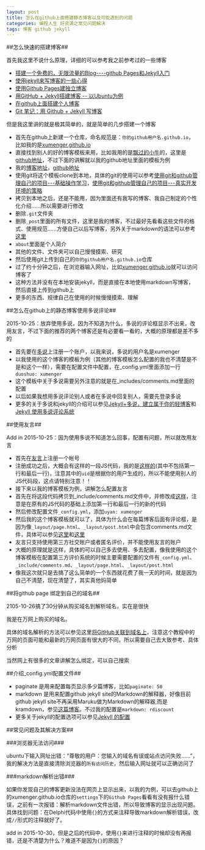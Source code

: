 ```yaml
---
layout: post
title: 怎么在github上面搭建静态博客以及可能遇到的问题
categories: 编程人生 好资源之常见问题解决
tags: 博客 github jekyll
---
```



##怎么快速的搭建博客##

首先我这里不说什么原理，详细的可以参考我之前参考过的一些博客

* [搭建一个免费的，无限流量的Blog----github Pages和Jekyll入门](http://www.ruanyifeng.com/blog/2012/08/blogging_with_jekyll.html)
* [使用jekyll来写博客的一些心得](http://blog.nswebfrog.com/2012/12/20/use-jekyll/)
* [使用Github Pages建独立博客](http://beiyuu.com/github-pages/)
* [用GitHub + Jekyll搭建博客 -- 以Ubuntu为例](http://trefoil.github.io/2013/10/05/jekyll.html)
* [在github上面搭建个人博客](http://blog.wangmingkuo.com/build-a-blog-on-github/)
* [Git 笔记：用 Github + Jekyll 写博客](http://huangziwei.com/tech/blogging-with-git-github-and-jekyll/)

但是我这里讲的就是极其简单的，就是简单的几步搭建一个博客

* 首先在github上新建一个仓库，命名规范是：`你的github用户名.github.io`，比如我的是[xumenger.github.io](https://github.com/xumenger/xumenger.github.io)
* 直接找到别人的好的博客模板来用，比如我用的是[飘过的小牛](http://github.thinkingbar.com/)的，这里是[github地址](https://github.com/niushuai/reading)，不过下面的讲解就以我的github地址里面的模板为例
* 我的[博客地址](http://xumenger.github.io/)，[github地址](https://github.com/xumenger/xumenger.github.io)
* 使用git将这个模板clone到本地，具体的git的使用可以参考[使用git和github管理自己的项目---基础操作学习](http://xumenger.github.io/github-git-learn/)，[使用git和github管理自己的项目---真实开发环境的策略](http://xumenger.github.io/github-git-use/)
* 拷贝到本地之后，还是不能用，因为里面还有我写的博客、我自己制定的个性化介绍……所以需要进行修改
* 删除`.git`文件夹
* 删除`_post`里面的所有文件，这里是我的博客，不过最好先看看这些文件的格式、使用规范……方便自己以后写博客，另外关于markdown的语法可以参考[这里](http://xumenger.github.io/markdown-grammar/)  
* `about`里面是个人简介
* 其他的文件、文件夹可以自己慢慢摸索、研究
* 然后使用git上传到自己的`你的github用户名.github.io`仓库
* 过了约十分钟之后，在浏览器输入网址，比如[xumenger.github.io](https://github.com/xumenger/xumenger.github.io)就可以访问博客了
* 这种方法并没有在本地安装jekyll，而是直接在本地使用markdown写博客，然后直接上传到github上
* 更多的东西、规律自己在使用的时候慢慢摸索、理解

##怎么在github上的静态博客使用多说评论##

2015-10-25：放弃使用多说，因为不知道为什么，多说的评论框显示不出来，改用友言，不过下面的推荐的两个博客还是有必要看一看的，大概的原理都是差不多的

* 首先要在[多说](http://duoshuo.com/)上注册一个账户，以我来说，多说的用户名是xumenger
* 以我使用的这个博客的模板为例（其他的博客模板怎么配置的我也不清楚是不是和这个一样），需要在配置文件中配置，在_config.yml里面添加一行`duoshuo: xumenger`
* 这个模板中关于多说需要另外注意的就是在_includes/comments.md里面的配置
* 以后如果我想用多说评论别人或者在多说中回复别人，需要先登录多说
* 更多的关于多说和jekyll的介绍可以参见[Jekyll+多说，建立属于你的轻博客](http://www.ituring.com.cn/article/114888)和[Jekyll 使用多说评论系统](http://liberize.me/tech/jekyll-use-duoshuo-comment-system.html)

##使用友言##

Add in 2015-10-25：因为使用多说不知道怎么回事，配置有问题，所以就改用友言

* 首先在[友言](http://www.uyan.cc/index.php)上注册一个帐号
* 注册成功之后，大概会有这样的一段JS代码，我的是[这样的](https://raw.githubusercontent.com/xumenger/xumenger.github.io/master/_includes/comments.md)(其中不包括第一行和最后一行)，注意其中的`uid`是根据你的用户生成的，所以不能使用别人的JS代码段，这点请特别注意！！
* 接下来以我的博客模板为例，讲解怎么配置友言
* 首先在将这段代码拷贝到_include/comments.md文件中，并修改成[这样](https://raw.githubusercontent.com/xumenger/xumenger.github.io/master/_includes/comments.md)，注意是在原有的JS代码的基础上添加第一行和最后一行的新的代码
* 然后修改配置文件`_config.yml`，添加`uyan: xumenger`
* 然后我的这个博客模板就可以了，具体为什么会在每篇博客后面有评论框，是因为像`_layout/page.html`、`_layout/post.html`中会包含comments.md文件，具体可以参见[这里](https://raw.githubusercontent.com/xumenger/xumenger.github.io/master/_layouts/page.html)和[这里](https://raw.githubusercontent.com/xumenger/xumenger.github.io/master/_layouts/post.html)
* 友言只支持使用第三方社交账户或者匿名评价，并不能使用友言的账户
* 大概的原理就是这样，具体的可以自己多去使用、多去配置，像我使用的这个博客模板在配置第三方评价系统的时候主要需要配置的文件有`_config.yml`、`_include/comments.md`、`_layout/page.html`、`_layout/post.html`
* 像我这次就只是去搞了这么简单的一个东西就花费了我一天的时间，就是因为自己不清楚，现在清楚了，其实真他妈简单

##将github page 绑定到自己的域名##

2105-10-26搞了30分钟从购买域名到解析域名，实在是很快

我是在万网上购买的域名。

具体的域名解析的方法可以参见这里[将GitHub关联到域名上](http://jingyan.baidu.com/article/dca1fa6fa1e403f1a5405262.html)，注意这个教程中的万网的页面可能和最新的万网页面有很大的不同，所以需要自己去大致参考、具体分析

当然网上有很多的文章讲解怎么绑定，可以自己搜索

##介绍_config.yml配置文件##

* paginate 是用来配置每页显示多少篇博客，比如`paginate: 50`
* markdown 是用来配置github jekyll site的Markdown的解释器，好像目前github jekyll site不再采用Maruku做为Markdown的解释器,而是kramdown，参见[这篇博客](http://blog.csdn.net/loveaborn/article/details/25535227)。不过我的配置是`markdown: rdiscount`
* 更多关于jekyll的配置选项可以参见[Jekyll 的配置](http://havee.me/internet/2013-07/jekyll-configuration.html)

##常见问题及其解决方案##

###浏览器无法访问###

ubuntu下输入网址出错：“尊敬的用户：您输入的域名有误或站点访问失败……”，我的解决方法是直接清除浏览器的`所有访问历史`，然后输入网址就可以正确访问了

###markdown解析出错###

如果你发现自己的博客更新没法在网页上显示出来，以我的为例，可以去github上的xumenger.github.io仓库的`settings`下的`Github Pages`看看有没有报什么错误，之前有一次报错：解析markdown文件出错，所以导致博客的显示出现问题。具体找到问题：在Delphi代码中使用`{}`的方式来注释导致markdown解析错误，改成`//`形式的注释就好了。

add in 2015-10-30，但是之后的代码中，使用`{}`来进行注释的时候却没有再报错，还是不清楚为什么？难道不是因为`{}`的原因？